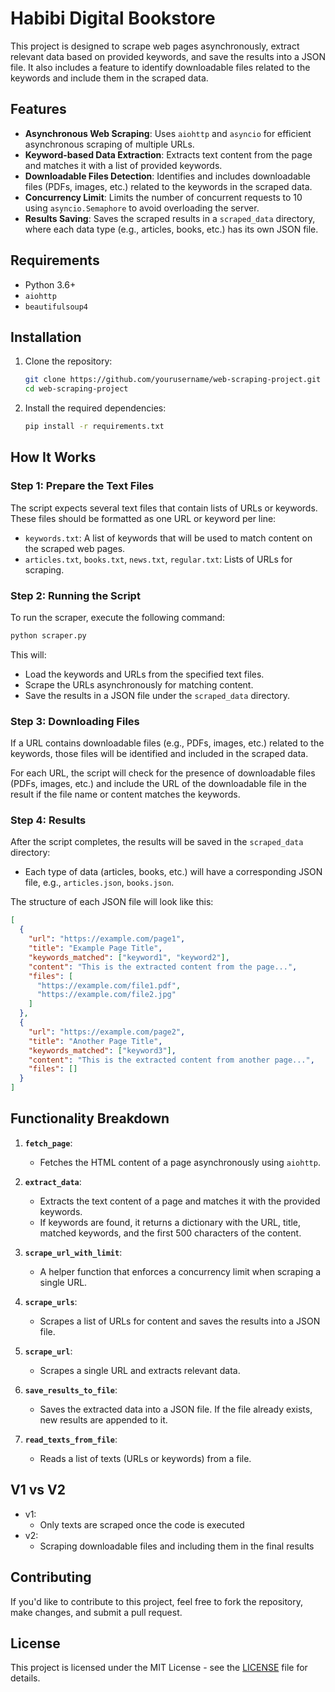 # Habibi Digital Bookstore

This project is designed to scrape web pages asynchronously, extract relevant data based on provided keywords, and save the results into a JSON file. It also includes a feature to identify downloadable files related to the keywords and include them in the scraped data.

## Features
- **Asynchronous Web Scraping**: Uses `aiohttp` and `asyncio` for efficient asynchronous scraping of multiple URLs.
- **Keyword-based Data Extraction**: Extracts text content from the page and matches it with a list of provided keywords.
- **Downloadable Files Detection**: Identifies and includes downloadable files (PDFs, images, etc.) related to the keywords in the scraped data.
- **Concurrency Limit**: Limits the number of concurrent requests to 10 using `asyncio.Semaphore` to avoid overloading the server.
- **Results Saving**: Saves the scraped results in a `scraped_data` directory, where each data type (e.g., articles, books, etc.) has its own JSON file.

## Requirements
- Python 3.6+
- `aiohttp`
- `beautifulsoup4`

## Installation

1. Clone the repository:

   ```bash
   git clone https://github.com/yourusername/web-scraping-project.git
   cd web-scraping-project
   ```

2. Install the required dependencies:

   ```bash
   pip install -r requirements.txt
   ```

## How It Works

### Step 1: Prepare the Text Files
The script expects several text files that contain lists of URLs or keywords. These files should be formatted as one URL or keyword per line:
- `keywords.txt`: A list of keywords that will be used to match content on the scraped web pages.
- `articles.txt`, `books.txt`, `news.txt`, `regular.txt`: Lists of URLs for scraping.

### Step 2: Running the Script
To run the scraper, execute the following command:

```bash
python scraper.py
```

This will:
- Load the keywords and URLs from the specified text files.
- Scrape the URLs asynchronously for matching content.
- Save the results in a JSON file under the `scraped_data` directory.

### Step 3: Downloading Files
If a URL contains downloadable files (e.g., PDFs, images, etc.) related to the keywords, those files will be identified and included in the scraped data.

For each URL, the script will check for the presence of downloadable files (PDFs, images, etc.) and include the URL of the downloadable file in the result if the file name or content matches the keywords.

### Step 4: Results
After the script completes, the results will be saved in the `scraped_data` directory:
- Each type of data (articles, books, etc.) will have a corresponding JSON file, e.g., `articles.json`, `books.json`.

The structure of each JSON file will look like this:

```json
[
  {
    "url": "https://example.com/page1",
    "title": "Example Page Title",
    "keywords_matched": ["keyword1", "keyword2"],
    "content": "This is the extracted content from the page...",
    "files": [
      "https://example.com/file1.pdf",
      "https://example.com/file2.jpg"
    ]
  },
  {
    "url": "https://example.com/page2",
    "title": "Another Page Title",
    "keywords_matched": ["keyword3"],
    "content": "This is the extracted content from another page...",
    "files": []
  }
]
```

## Functionality Breakdown

1. **`fetch_page`**: 
   - Fetches the HTML content of a page asynchronously using `aiohttp`.
   
2. **`extract_data`**:
   - Extracts the text content of a page and matches it with the provided keywords.
   - If keywords are found, it returns a dictionary with the URL, title, matched keywords, and the first 500 characters of the content.
   
3. **`scrape_url_with_limit`**:
   - A helper function that enforces a concurrency limit when scraping a single URL.
   
4. **`scrape_urls`**:
   - Scrapes a list of URLs for content and saves the results into a JSON file.
   
5. **`scrape_url`**:
   - Scrapes a single URL and extracts relevant data.

6. **`save_results_to_file`**:
   - Saves the extracted data into a JSON file. If the file already exists, new results are appended to it.

7. **`read_texts_from_file`**:
   - Reads a list of texts (URLs or keywords) from a file.

## V1 vs V2

* v1:
  - Only texts are scraped once the code is executed
* v2:
   - Scraping downloadable files and including them in the final results


## Contributing
If you'd like to contribute to this project, feel free to fork the repository, make changes, and submit a pull request.

## License
This project is licensed under the MIT License - see the [LICENSE](LICENSE) file for details.